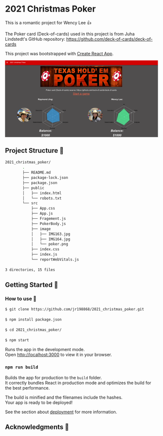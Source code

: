 # 2021 Christmas Poker

This is a romantic project for Wency Lee 👍

The Poker card (Deck-of-cards) used in this project is from 
Juha Lindstedt's GitHub repository: https://github.com/deck-of-cards/deck-of-cards

This project was bootstrapped with [Create React App](https://github.com/facebook/create-react-app).




![alt text](https://github.com/jr198868/2021_christmas_poker/blob/main/src/image/2021%20Christmas%20Poker.jpeg)



## Project Structure 🚀

```sh
2021_christmas_poker/
        .
        ├── README.md
        ├── package-lock.json
        ├── package.json
        ├── public
        │   ├── index.html
        │   └── robots.txt
        └── src
            ├── App.css
            ├── App.js
            ├── Fragement.js
            ├── PokerBody.js
            ├── image
            │   ├── IMG163.jpg
            │   ├── IMG164.jpg
            │   └── poker.png
            ├── index.css
            ├── index.js
            └── reportWebVitals.js

3 directories, 15 files
```

## Getting Started 🚀
### How to use 🚀

```sh
$ git clone https://github.com/jr198868/2021_christmas_poker.git

$ npm install package.json

$ cd 2021_christmas_poker/

$ npm start
```

Runs the app in the development mode.\
Open [http://localhost:3000](http://localhost:3000) to view it in your browser.


### `npm run build`

Builds the app for production to the `build` folder.\
It correctly bundles React in production mode and optimizes the build for the best performance.

The build is minified and the filenames include the hashes.\
Your app is ready to be deployed!

See the section about [deployment](https://facebook.github.io/create-react-app/docs/deployment) for more information.

## Acknowledgments 🚀




